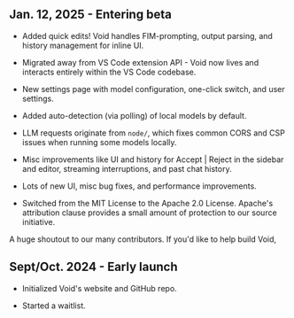 




## Jan. 12, 2025 - Entering beta

- Added quick edits! Void handles FIM-prompting, output parsing, and history management for inline UI.

- Migrated away from VS Code extension API - Void now lives and interacts entirely within the VS Code codebase.

- New settings page with model configuration, one-click switch, and user settings.

- Added auto-detection (via polling) of local models by default.

- LLM requests originate from `node/`, which fixes common CORS and CSP issues when running some models locally.

- Misc improvements like UI and history for Accept | Reject in the sidebar and editor, streaming interruptions, and past chat history.

- Lots of new UI, misc bug fixes, and performance improvements.

- Switched from the MIT License to the Apache 2.0 License. Apache's attribution clause provides a small amount of protection to our source initiative.

A huge shoutout to our many contributors. If you'd like to help build Void,

## Sept/Oct. 2024 - Early launch

- Initialized Void's website and GitHub repo.

- Started a waitlist.

